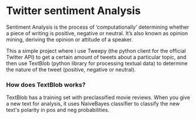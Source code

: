 # Twitter sentiment Analysis

Sentiment Analysis is the process of ‘computationally’ determining whether a piece of writing is positive, negative or neutral. 
It’s also known as opinion mining, deriving the opinion or attitude of a speaker.

This a simple project where i use Tweepy (the python client for the official Twitter API) to get a certain amount of tweets about a particular topic, 
and then use TextBlob (python library for processing textual data) to determine the nature of the tweet (positive, negative or neutral).

### How does TextBlob works?

TextBlob has a training set with preclassified movie reviews. When you give a new text for analysis, 
it uses NaiveBayes classifier to classify the new text's polarity in pos and neg probabilities.
